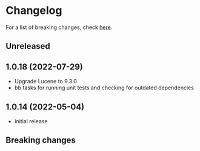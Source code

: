 # Changelog

For a list of breaking changes, check [here](#breaking-changes).

## Unreleased

## 1.0.18 (2022-07-29)

- Upgrade Lucene to 9.3.0
- bb tasks for running unit tests and checking for outdated dependencies

## 1.0.14 (2022-05-04)

- initial release

## Breaking changes
